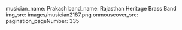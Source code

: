 musician_name: Prakash
band_name: Rajasthan Heritage Brass Band
img_src: images/musician2187.png
onmouseover_src: 
pagination_pageNumber: 335